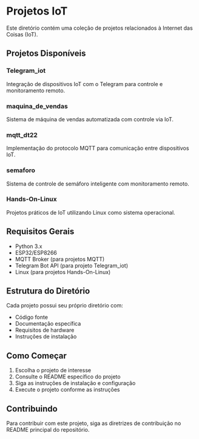 # Projetos IoT

Este diretório contém uma coleção de projetos relacionados à Internet das Coisas (IoT).

## Projetos Disponíveis

### Telegram_iot
Integração de dispositivos IoT com o Telegram para controle e monitoramento remoto.

### maquina_de_vendas
Sistema de máquina de vendas automatizada com controle via IoT.

### mqtt_dt22
Implementação do protocolo MQTT para comunicação entre dispositivos IoT.

### semaforo
Sistema de controle de semáforo inteligente com monitoramento remoto.

### Hands-On-Linux
Projetos práticos de IoT utilizando Linux como sistema operacional.

## Requisitos Gerais
- Python 3.x
- ESP32/ESP8266
- MQTT Broker (para projetos MQTT)
- Telegram Bot API (para projeto Telegram_iot)
- Linux (para projetos Hands-On-Linux)

## Estrutura do Diretório
Cada projeto possui seu próprio diretório com:
- Código fonte
- Documentação específica
- Requisitos de hardware
- Instruções de instalação

## Como Começar
1. Escolha o projeto de interesse
2. Consulte o README específico do projeto
3. Siga as instruções de instalação e configuração
4. Execute o projeto conforme as instruções

## Contribuindo
Para contribuir com este projeto, siga as diretrizes de contribuição no README principal do repositório. 